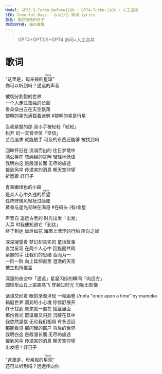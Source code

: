 ```yaml
---
Model: GPT3.5-Turbo-before1106 + GPT4-Turbo-1106 + 人工追问
SEO: Cheerful Days - ななひら 歌词 lyrics
歌名: 美好愉快的日子
原歌词作者: 植木直敬
---
```


> GPT4+GPT3.5+GPT4 追问+人工合并

歌词
======  
"这里是，母亲般的<ruby>星球<rt>Planet</rt></ruby>"  
你可以听到吗？遥远的声音  

被切分割裂的世界  
一个人走过孤独的长廊  
看朵朵白云在天空飘荡  
黎明的星光满载着迷惘 #黎明的星是行星  

当我紧握的那 双小手被轻轻「轻轻」  
松开 的一天曾坚信「坚信」  
苦苦追求 就能触手 可及的东西还能够 被找到吗   

回眸怀旧在 流淌而出的 往日梦境中  
蒲公英在 软绵绵的耳畔 轻轻地低语  
我明白这 是段漫长而 无尽的旅途  
接到风中 传递来的消息 朝天空仰望  
祈愿着 好日子  

青翠嫩绿色的小路  
是众人心中久违的<ruby>希望<rt>espoir</rt></ruby>  
任阵阵微风轻抚过脸庞  
黄昏与星光交映在海港 #在码头 (有)金星  

声音自 遥远古老的 时光出发「出发」  
入耳 时我便知道它「到达」  
终于到达 灿烂如花 海面上漂浮的行船 所向之岸  

深深凝望着 梦幻却真实的 童话故事  
直觉呈现 在两个人心中 回旋而共鸣  
紧握的手 让我们的思绪 合而为一  
一阶一阶 向上延伸直至 澄澈的天空  
被生机所覆盖  

深邃的夜空中「遥远」星星闪烁的瞬间「向远方」  
圆锥型山丘上振翅高飞 穿越过时光 勾勒出影像  

话语交织着 眼前渐渐浮现 一幅画卷 //neta "once apon a time" by mameko  
箱庭世界 圆润的小心境 徐徐舒展开   
终于找到 原来就一直在 摇篮里面  
那份目光 既温暖又闪亮 沉醉在其中  
我依然坚信 无论我们相隔 有多遥远  
都能看见 那闪耀的窗户 背后的世界  
我明白这 是段漫长而 无尽的旅途  
接到风中 传递来的消息 朝天空仰望  
出发吧！好日子  

"这里是，母亲般的<ruby>星球<rt>Planet</rt></ruby>"  
还可以听到吗？远远传向你
